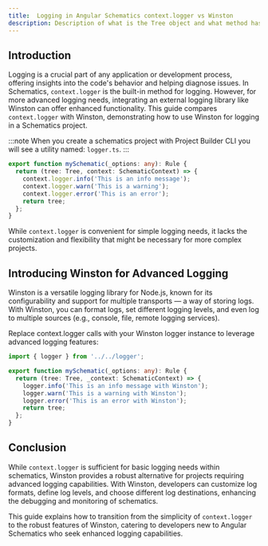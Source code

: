 ```yaml
---
title:  Logging in Angular Schematics context.logger vs Winston
description: Description of what is the Tree object and what method has.
---
```


## Introduction

Logging is a crucial part of any application or development process, offering insights into the code's behavior and helping diagnose issues. In Schematics, `context.logger` is the built-in method for logging. However, for more advanced logging needs, integrating an external logging library like Winston can offer enhanced functionality. This guide compares `context.logger` with Winston, demonstrating how to use Winston for logging in a Schematics project.

:::note
When you create a schematics project with Project Builder CLI you will see a utility named: `logger.ts`.
:::

```typescript
export function mySchematic(_options: any): Rule {
  return (tree: Tree, context: SchematicContext) => {
    context.logger.info('This is an info message');
    context.logger.warn('This is a warning');
    context.logger.error('This is an error');
    return tree;
  };
}
```

While `context.logger` is convenient for simple logging needs, it lacks the customization and flexibility that might be necessary for more complex projects.

## Introducing Winston for Advanced Logging

Winston is a versatile logging library for Node.js, known for its configurability and support for multiple transports — a way of storing logs. With Winston, you can format logs, set different logging levels, and even log to multiple sources (e.g., console, file, remote logging services).

Replace context.logger calls with your Winston logger instance to leverage advanced logging features:

```typescript
import { logger } from '../../logger';

export function mySchematic(_options: any): Rule {
  return (tree: Tree, _context: SchematicContext) => {
    logger.info('This is an info message with Winston');
    logger.warn('This is a warning with Winston');
    logger.error('This is an error with Winston');
    return tree;
  };
}
```

## Conclusion

While `context.logger` is sufficient for basic logging needs within schematics, Winston provides a robust alternative for projects requiring advanced logging capabilities. With Winston, developers can customize log formats, define log levels, and choose different log destinations, enhancing the debugging and monitoring of schematics.

This guide explains how to transition from the simplicity of `context.logger` to the robust features of Winston, catering to developers new to Angular Schematics who seek enhanced logging capabilities.
